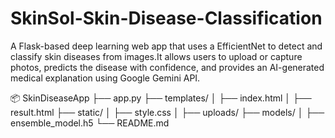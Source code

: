 # SkinSol-Skin-Disease-Classification
A Flask-based deep learning web app that uses a  EfficientNet to  detect and classify skin diseases from images.It allows users to upload or capture photos, predicts the disease with confidence, and provides an AI-generated medical explanation using Google Gemini API.


📦 SkinDiseaseApp
├── app.py
├── templates/
│   ├── index.html
│   ├── result.html
├── static/
│   ├── style.css
│   ├── uploads/
├── models/
│   ├── ensemble_model.h5
└── README.md
